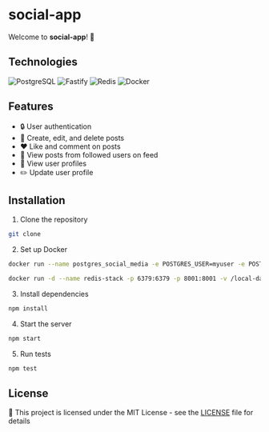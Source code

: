 # social-app
Welcome to **social-app**! 🚀 <br>

## Technologies
![PostgreSQL](https://img.shields.io/badge/PostgreSQL-336791?style=for-the-badge&logo=postgresql&logoColor=white)
![Fastify](https://img.shields.io/badge/Fastify-000000?style=for-the-badge&logo=fastify&logoColor=white)
![Redis](https://img.shields.io/badge/Redis-DC382D?style=for-the-badge&logo=redis&logoColor=white)
![Docker](https://img.shields.io/badge/Docker-2496ED?style=for-the-badge&logo=docker&logoColor=white)

## Features
- 🔒 User authentication
- 📝 Create, edit, and delete posts
- ❤️ Like and comment on posts
- 📰 View posts from followed users on feed
- 👤 View user profiles
- ✏️ Update user profile


## Installation
1. Clone the repository
```bash
git clone
```

2. Set up Docker
```bash
docker run --name postgres_social_media -e POSTGRES_USER=myuser -e POSTGRES_PASSWORD=mypassword -e POSTGRES_DB=social_media -v postgres_data:/var/lib/postgresql/data -p 5432:5432 -d postgres
```
```bash
docker run -d --name redis-stack -p 6379:6379 -p 8001:8001 -v /local-data/:/data redis/redis-stack:latest
```

3. Install dependencies
```bash
npm install
```

4. Start the server
```bash
npm start
```

5. Run tests
```bash
npm test
```

## License
📝 This project is licensed under the MIT License - see the <a href="https://github.com/git/git-scm.com/blob/main/MIT-LICENSE.txt">LICENSE</a> file for details